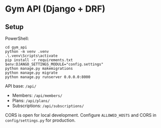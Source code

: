 # Gym API (Django + DRF)

## Setup

PowerShell:

```
cd gym_api
python -m venv .venv
.\.venv\Scripts\activate
pip install -r requirements.txt
$env:DJANGO_SETTINGS_MODULE="config.settings"
python manage.py makemigrations
python manage.py migrate
python manage.py runserver 0.0.0.0:8000
```

API base: `/api/`

- Members: `/api/members/`
- Plans: `/api/plans/`
- Subscriptions: `/api/subscriptions/`

CORS is open for local development. Configure `ALLOWED_HOSTS` and CORS in `config/settings.py` for production.










